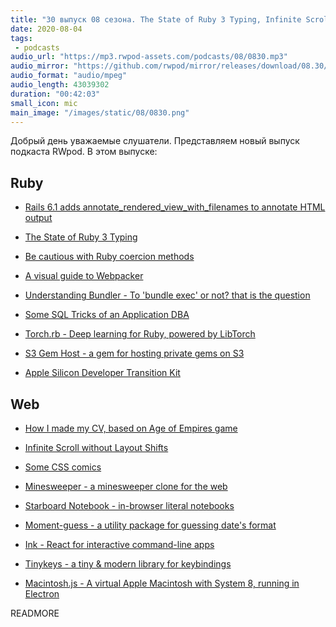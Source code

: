 ```yaml
---
title: "30 выпуск 08 сезона. The State of Ruby 3 Typing, Infinite Scroll without Layout Shifts, Minesweeper, Starboard Notebook и прочее"
date: 2020-08-04
tags:
 - podcasts
audio_url: "https://mp3.rwpod-assets.com/podcasts/08/0830.mp3"
audio_mirror: "https://github.com/rwpod/mirror/releases/download/08.30/0830.mp3"
audio_format: "audio/mpeg"
audio_length: 43039302
duration: "00:42:03"
small_icon: mic
main_image: "/images/static/08/0830.png"
---
```


Добрый день уважаемые слушатели. Представляем новый выпуск подкаста RWpod. В этом выпуске:

## Ruby

 - [Rails 6.1 adds annotate_rendered_view_with_filenames to annotate HTML output](https://blog.bigbinary.com/2020/07/29/rails-6-1-adds-annotate_rendered_view_with_filenames-to-annotate-html-output.html)
 - [The State of Ruby 3 Typing](https://developer.squareup.com/blog/the-state-of-ruby-3-typing/)
 - [Be cautious with Ruby coercion methods](https://solnic.codes/2020/07/29/be-cautious-with-ruby-coercion-methods/)
 - [A visual guide to Webpacker](https://rossta.net/blog/visual-guide-to-webpacker.html)


 - [Understanding Bundler - To 'bundle exec' or not? that is the question](https://www.ombulabs.com/blog/ruby/learning/understanding-bundler.html)
 - [Some SQL Tricks of an Application DBA](https://hakibenita.com/sql-tricks-application-dba)
 - [Torch.rb - Deep learning for Ruby, powered by LibTorch](https://github.com/ankane/torch.rb)
 - [S3 Gem Host - a gem for hosting private gems on S3](https://github.com/webandtech/s3_gem_host)
 - [Apple Silicon Developer Transition Kit](https://www.driftingruby.com/episodes/apple-silicon-developer-transition-kit)

## Web

 - [How I made my CV, based on Age of Empires game](https://dev.to/vivirenremoto/how-i-made-my-cv-based-on-age-of-empires-game-1ade)
 - [Infinite Scroll without Layout Shifts](https://addyosmani.com/blog/infinite-scroll-without-layout-shifts/)
 - [Some CSS comics](https://jvns.ca/blog/2020/07/25/some-comics-about-css/)


 - [Minesweeper - a minesweeper clone for the web](https://github.com/AlexAegis/svelte-minesweeper)
 - [Starboard Notebook - in-browser literal notebooks](https://github.com/gzuidhof/starboard-notebook)
 - [Moment-guess - a utility package for guessing date's format](https://github.com/apoorv-mishra/moment-guess)
 - [Ink - React for interactive command-line apps](https://github.com/vadimdemedes/ink)
 - [Tinykeys - a tiny & modern library for keybindings](https://jamiebuilds.github.io/tinykeys/)
 - [Macintosh.js - A virtual Apple Macintosh with System 8, running in Electron](https://github.com/felixrieseberg/macintosh.js)

READMORE
